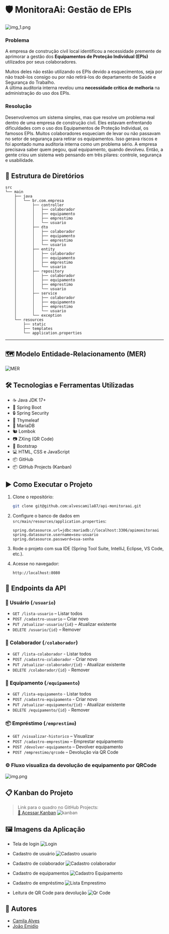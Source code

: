 # 🛡️ MonitoraAi: Gestão de EPIs
![img_1.png](img_1.png)

### Problema
A empresa de construção civil local identificou a necessidade premente de aprimorar a gestão dos **Equipamentos de Proteção Individual (EPIs)** utilizados por seus colaboradores.

Muitos deles não estão utilizando os EPIs devido a esquecimentos, seja por não trazê-los consigo ou por não retirá-los do departamento de Saúde e Segurança do Trabalho.  
A última auditoria interna revelou uma **necessidade crítica de melhoria** na administração do uso dos EPIs.

### Resolução
Desenvolvemos um sistema simples, mas que resolve um problema real dentro de uma empresa de construção civil.
Eles estavam enfrentando dificuldades com o uso dos Equipamentos de Proteção Individual, os famosos EPIs. Muitos colaboradores esqueciam de levar ou não passavam no setor de segurança para retirar os equipamentos. Isso gerava riscos e foi apontado numa auditoria interna como um problema sério.
A empresa precisava saber quem pegou, qual equipamento, quando devolveu.
Então, a gente criou um sistema web pensando em três pilares: controle, segurança e usabilidade.


## 📁 Estrutura de Diretórios

```
src
└── main
    ├── java
    │   └── br.com.empresa
    │       ├── controller
    │       │   ├── colaborador
    │       │   ├── equipamento
    │       │   ├── emprestimo
    │       │   └── usuario
    │       ├── dto
    │       │   ├── colaborador
    │       │   ├── equipamento
    │       │   ├── emprestimo
    │       │   └── usuario
    │       ├── entity
    │       │   ├── colaborador
    │       │   ├── equipamento
    │       │   ├── emprestimo
    │       │   └── usuario
    │       ├── repository
    │       │   ├── colaborador
    │       │   ├── equipamento
    │       │   ├── emprestimo
    │       │   └── usuario
    │       ├── service
    │       │   ├── colaborador
    │       │   ├── equipamento
    │       │   ├── emprestimo
    │       │   └── usuario
    │       └── exception
    └── resources
        ├── static
        ├── templates
        └── application.properties
```

---

## 🗺️ Modelo Entidade-Relacionamento (MER)

![MER](image.png)

## 🛠️ Tecnologias e Ferramentas Utilizadas

- ☕ Java JDK 17+
- 🌱 Spring Boot
- 🔒 Spring Security
- 🧾 Thymeleaf
- 🐬 MariaDB
- 🐿️ Lombok
- 📷 ZXing (QR Code)
- 🧾 Bootstrap
- 💻 HTML, CSS e JavaScript
- 📦 GitHub
- 📦 GitHub Projects (Kanban)

## ▶️ Como Executar o Projeto

1. Clone o repositório:

   ```bash
   git clone git@github.com:alvescamila87/api-monitoraai.git
   ```

2. Configure o banco de dados em `src/main/resources/application.properties`:

   ```properties
   spring.datasource.url=jdbc:mariadb://localhost:3306/apimonitoraai
   spring.datasource.username=seu-usuario
   spring.datasource.password=sua-senha
   ```

3. Rode o projeto com sua IDE (Spring Tool Suite, IntelliJ, Eclipse, VS Code, etc.).

4. Acesse no navegador:
   ```
   http://localhost:8080
   ```

## 📡 Endpoints da API

### 🔐 Usuário (`/usuario`)

- `GET /lista-usuario` – Listar todos
- `POST /cadastro-usuario` – Criar novo
- `PUT /atualizar-usuario/{id}` – Atualizar existente
- `DELETE /usuario/{id}` – Remover

### 👷 Colaborador (`/colaborador`)

- `GET /lista-colaborador` - Listar todos
- `POST /cadastro-colaborador` - Criar novo
- `PUT /atualizar-colaborador/{id}` - Atualizar existente
- `DELETE /colaborador/{id}` - Remover

### 🦺 Equipamento (`/equipamento`)

- `GET /lista-equipamento` - Listar todos
- `POST /cadastro-equipamento` - Criar novo
- `PUT /atualizar-equipamento/{id}` - Atualizar existente
- `DELETE /equipamento/{id}` - Remover

### 📦 Empréstimo (`/emprestimo`)

- `GET /visualizar-historico` – Visualizar
- `POST /cadastro-emprestimo` – Emprestar equipamento
- `POST /devolver-equipamento` – Devolver equipamento
- `POST /emprestimo/qrcode` – Devolução via QR Code

### ⚙️ Fluxo visualiza da devolução de equipamento por QRCode
![img.png](img.png)

## 📋 Kanban do Projeto

> Link para o quadro no GitHub Projects:  
> [🔗 Acessar Kanban](https://github.com/users/alvescamila87/projects/5/views/1)
> ![kanban](image-1.png)

## 🖼️ Imagens da Aplicação

- Tela de login
![Login](image-2.png)

- Cadastro de usuário
![Cadastro usuario](image-6.png)

- Cadastro de colaborador
![Cadastro colaborador](image-7.png)

- Cadastro de equipamentos
![Cadastro Equipamento](image-3.png)

- Cadastro de empréstimo
![Lista Emprestimo](image-4.png)

- Leitura de QR Code para devolução
![Qr Code](image-5.png)

## 👥 Autores

- [Camila Alves](https://github.com/alvescamila87)
- [João Emidio](https://github.com/emidiojoao)

